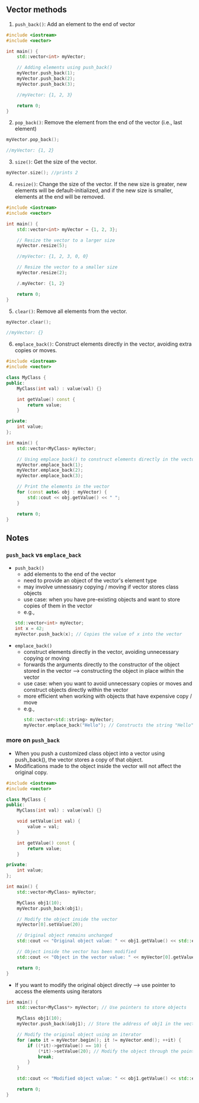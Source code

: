 ## Vector methods

1. `push_back()`: Add an element to the end of vector
```cpp
#include <iostream>
#include <vector>

int main() {
    std::vector<int> myVector;

    // Adding elements using push_back()
    myVector.push_back(1);
    myVector.push_back(2);
    myVector.push_back(3);

    //myVector: {1, 2, 3}

    return 0;
}
```

2. `pop_back()`: Remove the element from the end of the vector (i.e., last element)
```cpp
myVector.pop_back();

//myVector: {1, 2}
```

3.  `size()`: Get the size of the vector.
```cpp
myVector.size(); //prints 2
```

4. `resize()`: Change the size of the vector. If the new size is greater, new elements will be default-initialized, and if the new size is smaller, elements at the end will be removed.
```cpp
#include <iostream>
#include <vector>

int main() {
    std::vector<int> myVector = {1, 2, 3};

    // Resize the vector to a larger size
    myVector.resize(5);

    //myVector: {1, 2, 3, 0, 0}

    // Resize the vector to a smaller size
    myVector.resize(2);

    /.myVector: {1, 2}

    return 0;
}
```

5. `clear()`: Remove all elements from the vector.
```cpp
myVector.clear();

//myVector: {}
```

6. `emplace_back()`: Construct elements directly in the vector, avoiding extra copies or moves.
```cpp
#include <iostream>
#include <vector>

class MyClass {
public:
    MyClass(int val) : value(val) {}

    int getValue() const {
        return value;
    }

private:
    int value;
};

int main() {
    std::vector<MyClass> myVector;

    // Using emplace_back() to construct elements directly in the vector
    myVector.emplace_back(1);
    myVector.emplace_back(2);
    myVector.emplace_back(3);

    // Print the elements in the vector
    for (const auto& obj : myVector) {
        std::cout << obj.getValue() << " ";
    }

    return 0;
}
```

## Notes
### ```push_back``` vs ```emplace_back```
- ```push_back()```
  -  add elements to the end of the vector
  -  need to provide an object of the vector's element type
  -  may involve unnessasry copying / moving if vector stores class objects
  -  use case: when you have pre-existing objects and want to store copies of them in the vector
  -  e.g.,
    ```cpp
    std::vector<int> myVector;
    int x = 42;
    myVector.push_back(x); // Copies the value of x into the vector
    ```
- ```emplace_back()```
  - construct elements directly in the vector, avoiding unnecessary copying or moving
  - forwards the arguments directly to the constructor of the object stored in the vector --> constructing the object in place within the vector
  - use case: when you want to avoid unnecessary copies or moves and construct objects directly within the vector
  - more efficient when working with objects that have expensive copy / move 
  - e.g.,
    ```cpp
    std::vector<std::string> myVector;
    myVector.emplace_back("Hello"); // Constructs the string "Hello" in place within the vector
    ```

### more on ```push_back```
- When you push a customized class object into a vector using push_back(), the vector stores a copy of that object.
- Modifications made to the object inside the vector will not affect the original copy. 
```cpp
#include <iostream>
#include <vector>

class MyClass {
public:
    MyClass(int val) : value(val) {}

    void setValue(int val) {
        value = val;
    }

    int getValue() const {
        return value;
    }

private:
    int value;
};

int main() {
    std::vector<MyClass> myVector;

    MyClass obj1(10);
    myVector.push_back(obj1);

    // Modify the object inside the vector
    myVector[0].setValue(20);

    // Original object remains unchanged
    std::cout << "Original object value: " << obj1.getValue() << std::endl; // Output: Original object value: 10

    // Object inside the vector has been modified
    std::cout << "Object in the vector value: " << myVector[0].getValue() << std::endl; // Output: Object in the vector value: 20

    return 0;
}
```

- If you want to modify the original object directly --> use pointer to access the elements using iterators
```cpp
int main() {
    std::vector<MyClass*> myVector; // Use pointers to store objects

    MyClass obj1(10);
    myVector.push_back(&obj1); // Store the address of obj1 in the vector

    // Modify the original object using an iterator
    for (auto it = myVector.begin(); it != myVector.end(); ++it) {
        if ((*it)->getValue() == 10) {
            (*it)->setValue(20); // Modify the object through the pointer
            break;
        }
    }

    std::cout << "Modified object value: " << obj1.getValue() << std::endl; // Output: Modified object value: 20

    return 0;
}
```
